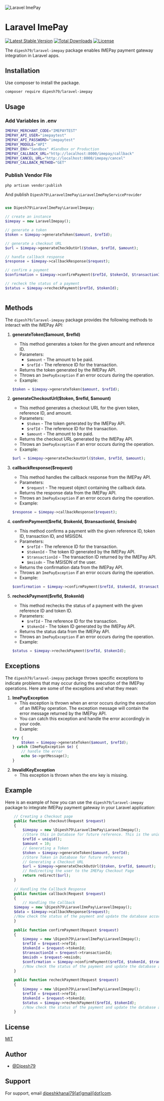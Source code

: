 ![Laravel ImePay](https://banners.beyondco.de/Laravel%20ImePay.png?theme=light&packageManager=composer+require&packageName=dipesh79%2Flaravel-imepay&pattern=architect&style=style_1&description=The+dipesh79%2Flaravel-imepay+package+enables+IMEPay+payment+gateway+integration+in+Laravel+apps.&md=1&showWatermark=1&fontSize=100px&images=https%3A%2F%2Flaravel.com%2Fimg%2Flogomark.min.svg)

# Laravel ImePay

[![Latest Stable Version](http://poser.pugx.org/dipesh79/laravel-imepay/v)](https://packagist.org/packages/dipesh79/laravel-imepay)
[![Total Downloads](http://poser.pugx.org/dipesh79/laravel-imepay/downloads)](https://packagist.org/packages/dipesh79/laravel-imepay)
[![License](http://poser.pugx.org/dipesh79/laravel-imepay/license)](https://packagist.org/packages/dipesh79/laravel-imepay)

The `dipesh79/laravel-imepay` package enables IMEPay payment gateway integration in Laravel apps.

## Installation

Use composer to install the package.

```bash
composer require dipesh79/laravel-imepay
```

## Usage

### Add Variables in .env

```bash
IMEPAY_MERCHANT_CODE="IMEPAYTEST"
IMEPAY_API_USER="imepaytest"
IMEPAY_API_PASSWORD="imepaytest"
IMEPAY_MODULE="API"
IMEPAY_ENV="Sandbox" #Sandbox or Production
IMEPAY_CALLBACK_URL="http://localhost:8000/imepay/callback"
IMEPAY_CANCEL_URL="http://localhost:8000/imepay/cancel"
IMEPAY_CALLBACK_METHOD="GET"

```

### Publish Vendor File

```bash
php artisan vendor:publish
```

And publish `Dipesh79\LaravelImePay\LaravelImePayServiceProvider`


```php

use Dipesh79\LaravelImePay\LaravelImepay;

// create an instance
$imepay = new LaravelImepay();

// generate a token
$token = $imepay->generateToken($amount, $refId);

// generate a checkout URL
$url = $imepay->generateCheckOutUrl($token, $refId, $amount);

// handle callback response
$response = $imepay->callbackResponse($request);

// confirm a payment
$confirmation = $imepay->confirmPayment($refId, $tokenId, $transactionId, $msisdn);

// recheck the status of a payment
$status = $imepay->recheckPayment($refId, $tokenId);
    
 ```

## Methods

The `dipesh79/laravel-imepay` package provides the following methods to interact with the IMEPay API:

1. **generateToken($amount, $refId)**
    - This method generates a token for the given amount and reference ID.
    - Parameters:
        - `$amount` - The amount to be paid.
        - `$refId` - The reference ID for the transaction.
    - Returns the token generated by the IMEPay API.
    - Throws an `ImePayException` if an error occurs during the operation.
    - Example:
    ```php
    $token = $imepay->generateToken($amount, $refId);
    ```
2. **generateCheckoutUrl($token, $refId, $amount)**

    - This method generates a checkout URL for the given token, reference ID, and amount.
    - Parameters:
        - `$token` - The token generated by the IMEPay API.
        - `$refId` - The reference ID for the transaction.
        - `$amount` - The amount to be paid.
    - Returns the checkout URL generated by the IMEPay API.
    - Throws an `ImePayException` if an error occurs during the operation.
    - Example:
    ```php
    $url = $imepay->generateCheckoutUrl($token, $refId, $amount);
    ```

3. **callbackResponse($request)**

    - This method handles the callback response from the IMEPay API.
    - Parameters:
        - `$request` - The request object containing the callback data.
    - Returns the response data from the IMEPay API.
    - Throws an `ImePayException` if an error occurs during the operation.
    - Example:
    ```php
    $response = $imepay->callbackResponse($request);
    ```
   

4. **confirmPayment($refId, $tokenId, $transactionId, $msisdn)**
    - This method confirms a payment with the given reference ID, token ID, transaction ID, and MSISDN.
    - Parameters:
        - `$refId` - The reference ID for the transaction.
        - `$tokenId` - The token ID generated by the IMEPay API.
        - `$transactionId` - The transaction ID returned by the IMEPay API.
        - `$msisdn` - The MSISDN of the user.
    - Returns the confirmation data from the IMEPay API.
    - Throws an `ImePayException` if an error occurs during the operation.
    - Example:
    ```php
    $confirmation = $imepay->confirmPayment($refId, $tokenId, $transactionId, $msisdn);
    ```
   
5. **recheckPayment($refId, $tokenId)**
    - This method rechecks the status of a payment with the given reference ID and token ID.
    - Parameters:
        - `$refId` - The reference ID for the transaction.
        - `$tokenId` - The token ID generated by the IMEPay API.
    - Returns the status data from the IMEPay API.
    - Throws an `ImePayException` if an error occurs during the operation.
    - Example:
    ```php
    $status = $imepay->recheckPayment($refId, $tokenId);
    ```

## Exceptions

The `dipesh79/laravel-imepay` package throws specific exceptions to indicate problems that may occur during the execution of the IMEPay operations. Here are some of the exceptions and what they mean:

1. **ImePayException**
    - This exception is thrown when an error occurs during the execution of an IMEPay operation. The exception message will contain the error message returned by the IMEPay API.
    - You can catch this exception and handle the error accordingly in your code.
    - Example:
    ```php
    try {
        $token = $imepay->generateToken($amount, $refId);
    } catch (ImePayException $e) {
        // handle the error
        echo $e->getMessage();
    }
    ```
2. **InvalidKeyException**
    - This exception is thrown when the env key is missing.

## Example

Here is an example
of how you can use the `dipesh79/laravel-imepay` package
to integrate IMEPay payment gateway in your Laravel application:

```php
    // Creating a Checkout page
    public function checkout(Request $request)
    {
        $imepay = new \Dipesh79\LaravelImePay\LaravelImepay();
        //Store this in Database for future reference. This is the unique reference ID for the transaction from your application
        $refId = uniqid();
        $amount = 10;
        // Generating a Token
        $token = $imepay->generateToken($amount, $refId);
        //Store Token in Database for future reference
        // Generating a Checkout URL
        $url = $imepay->generateCheckOutUrl($token, $refId, $amount);
        // Redirecting the user to the IMEPay Checkout Page
        return redirect($url);
    }
    
    // Handling the Callback Response
    public function callback(Request $request)
    {
        // Handling the Callback
    $imepay = new \Dipesh79\LaravelImePay\LaravelImepay();
    $data = $imepay->callbackResponse($request);
    //Now check the status of the payment and update the database accordingly
    }
    
    public function confirmPayment(Request $request)
    {
        $imepay = new \Dipesh79\LaravelImePay\LaravelImepay();
        $refId = $request->refId;
        $tokenId = $request->tokenId;
        $transactionId = $request->transactionId;
        $msisdn = $request->msisdn;
        $confirmation = $imepay->confirmPayment($refId, $tokenId, $transactionId, $msisdn);
        //Now check the status of the payment and update the database accordingly
    }
    
    public function recheckPayment(Request $request)
    {
        $imepay = new \Dipesh79\LaravelImePay\LaravelImepay();
        $refId = $request->refId;
        $tokenId = $request->tokenId;
        $status = $imepay->recheckPayment($refId, $tokenId);
        //Now check the status of the payment and update the database accordingly
    }

```




## License

[MIT](https://choosealicense.com/licenses/mit/)

## Author

- [@Dipesh79](https://www.github.com/Dipesh79)

## Support

For support, email [dipeshkhanal79[at]gmail[dot]com](mailto:dipeshkanal79@gmail.com).
